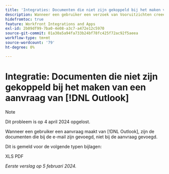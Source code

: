 ```yaml
---
title: 'Integraties: Documenten die niet zijn gekoppeld bij het maken van een verzoek vanuit Outlook'
description: Wanneer een gebruiker een verzoek van Vooruitzichten creeert, zijn de documenten verbonden aan e-mail niet in bijlage aan het verzoek.
hidefromtoc: true
feature: Workfront Integrations and Apps
exl-id: 2b09df99-7ba0-4e08-a3c7-a472e12c5970
source-git-commit: 01a30a5a94fa733b24bf78fc425f72ac92f5aeea
workflow-type: tm+mt
source-wordcount: '79'
ht-degree: 0%

---
```


# Integratie: Documenten die niet zijn gekoppeld bij het maken van een aanvraag van [!DNL Outlook]

>[!NOTE]
>
>Dit probleem is op 4 april 2024 opgelost.

Wanneer een gebruiker een aanvraag maakt van [!DNL Outlook], zijn de documenten die bij de e-mail zijn gevoegd, niet bij de aanvraag gevoegd.

Dit is gemeld voor de volgende typen bijlagen:

XLS PDF

_Eerste verslag op 5 februari 2024._
